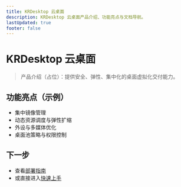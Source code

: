 ```yaml
---
title: KRDesktop 云桌面
description: KRDesktop 云桌面产品介绍、功能亮点与文档导航。
lastUpdated: true
footer: false
---
```


# KRDesktop 云桌面

<div class="page-updated"><Updated /></div>

<!-- legacy-anchor -->
<h2 id="概览" style="display:none">概览</h2>
<!-- legacy-anchor -->
<h2 id="核心特性占位" style="display:none">核心特性占位</h2>
<!-- legacy-anchor -->
<h2 id="典型架构占位" style="display:none">典型架构占位</h2>
<!-- legacy-anchor -->
<h2 id="许可模式占位" style="display:none">许可模式占位</h2>

> 产品介绍（占位）：提供安全、弹性、集中化的桌面虚拟化交付能力。 <Term name="KRDesktop" desc="桌面虚拟化交付平台" descEn="Desktop Virtualization Delivery Platform" full="KRDesktop 云桌面" fullEn="KRDesktop Cloud Desktop" />

## 功能亮点（示例）
- 集中镜像管理 <Term name="镜像" desc="创建虚拟机或桌面模板的基础介质" descEn="Base media to create VM / desktop templates" full="镜像" fullEn="Image" />
- 动态资源调度与弹性扩缩 <Term name="弹性扩缩" desc="根据负载自动扩容或缩容资源" descEn="Automatically scale resources based on workload" full="弹性伸缩" fullEn="Autoscaling" />
- 外设与多媒体优化 <Term name="多媒体优化" desc="降低音视频传输延迟的协议与策略" descEn="Protocols and strategies to reduce A/V latency" full="多媒体优化" fullEn="Multimedia Optimization" />
- 桌面池策略与权限控制 <Term name="桌面池" desc="按策略批量管理桌面实例的逻辑集合" descEn="Logical collection managing desktops in batch by policy" full="桌面池" fullEn="Desktop Pool" />

## 下一步
- 查看[部署指南](./deployment.md)
- 或直接进入[快速上手](./quick-start.md)
